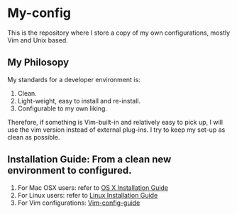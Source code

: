 # My-config

This is the repository where I store a copy of my own configurations, mostly Vim and Unix based.

## My Philosopy
My standards for a developer environment is:

1. Clean.
2. Light-weight, easy to install and re-install.
3. Configurable to my own liking.

Therefore, if something is Vim-built-in and relatively easy to pick up, I will use the vim version instead of external plug-ins. I try to keep my set-up as clean as possible. 


## Installation Guide: From a clean new environment to configured.

1. For Mac OSX users: refer to [OS X Installation Guide](OSX-installation-guide.md)
2. For Linux users: refer to [Linux Installation Guide](Linux-installation-guide.md)
3. For Vim configurations: [Vim-config-guide](Vim-config-guide.md)


